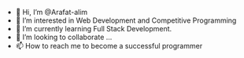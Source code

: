 - 👋 Hi, I’m @Arafat-alim
- 👀 I’m interested in Web Development and Competitive Programming
- 🌱 I’m currently learning Full Stack Development.
- 💞️ I’m looking to collaborate ...
- 📫 How to reach me to become a successful programmer

<!---
Arafat-alim/Arafat-alim is a ✨ special ✨ repository because its `README.md` (this file) appears on your GitHub profile.
You can click the Preview link to take a look at your changes.
--->
